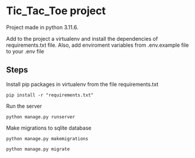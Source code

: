# Tic_Tac_Toe project
Project made in python 3.11.6.

Add to the project a virtualenv and install the dependencies of requirements.txt file. Also, add enviroment variables from .env.example file to your .env file

## Steps

Install pip packages in virtualenv from the file requirements.txt
```
pip install -r "requirements.txt"
```

Run the server
```
python manage.py runserver
```

Make migrations to sqlite database
```
python manage.py makemigrations
```
```
python manage.py migrate
```